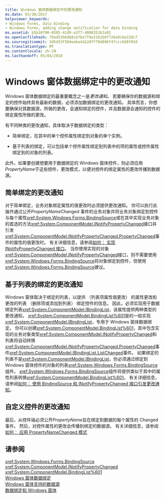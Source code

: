 ```yaml
---
title: Windows 窗体数据绑定中的更改通知
ms.date: 03/30/2017
helpviewer_keywords:
- Windows Forms, data binding
- Windows Forms, adding change notification for data binding
ms.assetid: b5b10f90-0585-41d9-a377-409835262a92
ms.openlocfilehash: 79ad52b6db8cb7be7f4e3162b8f726e8cbe22dcf
ms.sourcegitcommit: 3d5d33f384eeba41b2dff79d096f47ccc8d8f03d
ms.translationtype: MT
ms.contentlocale: zh-CN
ms.lasthandoff: 05/04/2018
---
```

# <a name="change-notification-in-windows-forms-data-binding"></a>Windows 窗体数据绑定中的更改通知
Windows 窗体数据绑定的最重要概念之一是*更改通知*。 若要确保你的数据源和绑定的控件始终具有最新的数据，必须添加数据绑定的更改通知。 具体而言，你想要确保对其数据源，所做的更改，会通知绑定的控件，并且数据源会通知的控件的绑定属性所做的更改。  
  
 有不同种类的更改通知，具体取决于数据绑定的类型：  
  
-   简单绑定，在其中的单个控件属性绑定到对象的单个实例。  
  
-   基于列表的绑定，可以包括单个控件属性绑定到列表中的项的属性或控件属性绑定到的对象的列表。  
  
 此外，如果要创建想要用于数据绑定的 Windows 窗体控件，则必须应用*PropertyName*于这些控件，更改模式，以便对控件的绑定属性的更改传播到数据源。  
  
## <a name="change-notification-for-simple-binding"></a>简单绑定的更改通知  
 对于简单绑定，业务对象绑定属性的值更改时必须提供更改通知。 你可以执行此操作通过公开*PropertyName*Changed 事件的业务对象并将业务对象绑定到控件与每个属性<xref:System.Windows.Forms.BindingSource>或在其中实现业务对象的首选的方法<xref:System.ComponentModel.INotifyPropertyChanged>接口并引发<xref:System.ComponentModel.INotifyPropertyChanged.PropertyChanged>事件的属性的值更改时。 有关详细信息，请参阅[如何： 实现 INotifyPropertyChanged 接口](../../../docs/framework/winforms/how-to-implement-the-inotifypropertychanged-interface.md)。 当你使用实现的对象<xref:System.ComponentModel.INotifyPropertyChanged>接口，则不需要使用<xref:System.Windows.Forms.BindingSource>将对象绑定到控件，但使用<xref:System.Windows.Forms.BindingSource>建议。  
  
## <a name="change-notification-for-list-based-binding"></a>基于列表的绑定的更改通知  
 Windows 窗体取决于绑定的列表，以提供 （列表项属性值更改） 的属性更改和更改的列表 （删除项或添加到列表） 绑定控件的信息。 因此，必须实现用于数据绑定列表<xref:System.ComponentModel.IBindingList>，该属性提供两种类型的更改通知。 <xref:System.ComponentModel.BindingList%601>是的一般实现<xref:System.ComponentModel.IBindingList>，专用于 Windows 窗体数据绑定。 你可以创建<xref:System.ComponentModel.BindingList%601>，其中包含实现的业务对象类型<xref:System.ComponentModel.INotifyPropertyChanged>和列表将自动转换<xref:System.ComponentModel.INotifyPropertyChanged.PropertyChanged>事件<xref:System.ComponentModel.IBindingList.ListChanged>事件。 如果绑定的列表不是<xref:System.ComponentModel.IBindingList>，你必须通过绑定到 Windows 窗体控件的对象的列表<xref:System.Windows.Forms.BindingSource>组件。 <xref:System.Windows.Forms.BindingSource>组件将提供类似于其中的属性列表转换<xref:System.ComponentModel.BindingList%601>。 有关详细信息，请参阅[如何： 使用 BindingSource 和 INotifyPropertyChanged 接口引发更改通知](../../../docs/framework/winforms/controls/raise-change-notifications--bindingsource.md)。  
  
## <a name="change-notification-for-custom-controls"></a>自定义控件的更改通知  
 最后，从控件端必须公开*PropertyName*旨在绑定到数据的每个属性的 Changed 事件。 然后，对控件属性的更改会传播到绑定的数据源。 有关详细信息，请参阅[如何： 应用 PropertyNameChanged 模式](../../../docs/framework/winforms/how-to-apply-the-propertynamechanged-pattern.md)  
  
## <a name="see-also"></a>请参阅  
 <xref:System.Windows.Forms.BindingSource>  
 <xref:System.ComponentModel.INotifyPropertyChanged>  
 <xref:System.ComponentModel.BindingList%601>  
 [Windows 窗体数据绑定](../../../docs/framework/winforms/windows-forms-data-binding.md)  
 [Windows 窗体支持的数据源](../../../docs/framework/winforms/data-sources-supported-by-windows-forms.md)  
 [数据绑定和 Windows 窗体](../../../docs/framework/winforms/data-binding-and-windows-forms.md)
